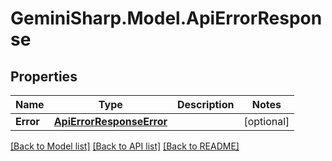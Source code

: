 # GeminiSharp.Model.ApiErrorResponse

## Properties

Name | Type | Description | Notes
------------ | ------------- | ------------- | -------------
**Error** | [**ApiErrorResponseError**](ApiErrorResponseError.md) |  | [optional] 

[[Back to Model list]](../README.md#documentation-for-models) [[Back to API list]](../README.md#documentation-for-api-endpoints) [[Back to README]](../README.md)

